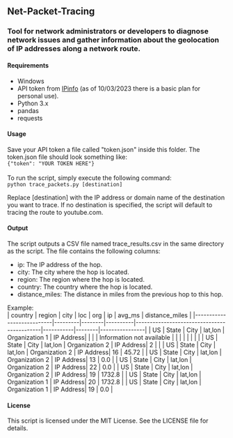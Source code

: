 ## Net-Packet-Tracing
### Tool for network administrators or developers to diagnose network issues and gather information about the geolocation of IP addresses along a network route.

#### Requirements
- Windows
- API token from [IPinfo](https://ipinfo.io/) (as of 10/03/2023 there is a basic plan for personal use).
- Python 3.x
- pandas
- requests
#### Usage
Save your API token a file called "token.json" inside this folder. The token.json file should look something like:\
```{"token": "YOUR TOKEN HERE"}```\
\
To run the script, simply execute the following command:\
```python trace_packets.py [destination]```

Replace [destination] with the IP address or domain name of the destination you want to trace. If no destination is specified, the script will default to tracing the route to youtube.com.

#### Output
The script outputs a CSV file named trace_results.csv in the same directory as the script. The file contains the following columns:

- ip: The IP address of the hop.
- city: The city where the hop is located.
- region: The region where the hop is located.
- country: The country where the hop is located.
- distance_miles: The distance in miles from the previous hop to this hop.

Example:\
| country                   | region  | city   | loc      | org                                        | ip        | avg_ms | distance_miles |
|---------------------------|---------|--------|----------|--------------------------------------------|-----------|--------|----------------|
| US                        | State   | City   | lat,lon  | Organization 1                             | IP Address|        |                |
| Information not available |         |        |          |                                            |           |        |                |
| US                        | State   | City   | lat,lon  | Organization 2                             | IP Address| 2      |                |
| US                        | State   | City   | lat,lon  | Organization 2                             | IP Address| 16     | 45.72          |
| US                        | State   | City   | lat,lon  | Organization 2                             | IP Address| 13     | 0.0            |
| US                        | State   | City   | lat,lon  | Organization 2                             | IP Address| 22     | 0.0            |
| US                        | State   | City   | lat,lon  | Organization 2                             | IP Address| 19     | 1732.8         |
| US                        | State   | City   | lat,lon  | Organization 1                             | IP Address| 20     | 1732.8         |
| US                        | State   | City   | lat,lon  | Organization 1                             | IP Address| 19     | 0.0            |


#### License
This script is licensed under the MIT License. See the LICENSE file for details.